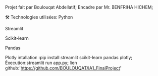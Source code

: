 Projet fait par Boulouqat Abdellatif;
Encadre par Mr. BENFRIHA HICHEM;

🛠️ Technologies utilisées:
Python 

Streamlit

Scikit-learn

Pandas

Plotly
intallation :pip install streamlit scikit-learn pandas plotly;
Éxecution:streamlit run app.py;
lien github:'https://github.com/BOULOUQAT/IA1_FinalProject'